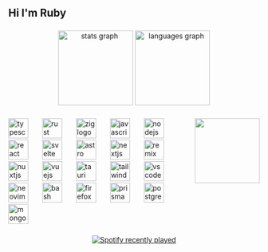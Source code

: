 <h2 align="left">Hi I'm Ruby</h2>

###

<div align="center">
  <img src="https://github-readme-stats.vercel.app/api?username=iWxifu&hide_title=false&hide_rank=false&show_icons=true&include_all_commits=true&count_private=true&disable_animations=false&theme=dracula&locale=en&hide_border=false" height="150" alt="stats graph"  />
  <img src="https://github-readme-stats.vercel.app/api/top-langs?username=iWxifu&locale=en&hide_title=false&layout=compact&card_width=320&langs_count=5&theme=dracula&hide_border=false" height="150" alt="languages graph"  />
</div>

###

<img align="right" height="130" src="https://avatars.githubusercontent.com/u/78354242?v=4"  />

###

<div align="left">
  <img src="https://cdn.simpleicons.org/typescript/3178C6" height="40" alt="typescript logo"  />
  <img width="20" />
  <img src="https://cdn.simpleicons.org/rust/000000" height="40" alt="rust logo"  />
  <img width="20" />
  <img src="https://cdn.simpleicons.org/zig/F7A41D" height="40" alt="zig logo"  />
  <img width="20" />
  <img src="https://cdn.simpleicons.org/javascript/F7DF1E" height="40" alt="javascript logo"  />
  <img width="20" />
  <img src="https://cdn.simpleicons.org/nodedotjs/339933" height="40" alt="nodejs logo"  />
  <img width="20" />
  <img src="https://cdn.simpleicons.org/react/61DAFB" height="40" alt="react logo"  />
  <img width="20" />
  <img src="https://cdn.simpleicons.org/svelte/FF3E00" height="40" alt="svelte logo"  />
  <img width="20" />
  <img src="https://cdn.simpleicons.org/astro/FF5D01" height="40" alt="astro logo"  />
  <img width="20" />
  <img src="https://cdn.jsdelivr.net/gh/devicons/devicon/icons/nextjs/nextjs-original.svg" height="40" alt="nextjs logo"  />
  <img width="20" />
  <img src="https://cdn.simpleicons.org/remix/000000" height="40" alt="remix logo"  />
  <img width="20" />
  <img src="https://cdn.simpleicons.org/nuxtdotjs/00DC82" height="40" alt="nuxtjs logo"  />
  <img width="20" />
  <img src="https://cdn.simpleicons.org/vuedotjs/4FC08D" height="40" alt="vuejs logo"  />
  <img width="20" />
  <img src="https://cdn.simpleicons.org/tauri/FFC131" height="40" alt="tauri logo"  />
  <img width="20" />
  <img src="https://cdn.simpleicons.org/tailwindcss/06B6D4" height="40" alt="tailwindcss logo"  />
  <img width="20" />
  <img src="https://cdn.simpleicons.org/visualstudiocode/007ACC" height="40" alt="vscode logo"  />
  <img width="20" />
  <img src="https://cdn.simpleicons.org/neovim/57A143" height="40" alt="neovim logo"  />
  <img width="20" />
  <img src="https://cdn.simpleicons.org/gnubash/4EAA25" height="40" alt="bash logo"  />
  <img width="20" />
  <img src="https://cdn.simpleicons.org/firefox/FF7139" height="40" alt="firefox logo"  />
  <img width="20" />
  <img src="https://cdn.simpleicons.org/prisma/2D3748" height="40" alt="prisma logo"  />
  <img width="20" />
  <img src="https://cdn.simpleicons.org/postgresql/4169E1" height="40" alt="postgresql logo"  />
  <img width="20" />
  <img src="https://cdn.simpleicons.org/mongodb/47A248" height="40" alt="mongodb logo"  />
</div>

###

<div align="center">
  <a href="https://open.spotify.com/user/5t5hhvmbf43vois9z6bxgx0y5">
    <img src="https://spotify-recently-played-readme.vercel.app/api?count=5&unique=true&user=5t5hhvmbf43vois9z6bxgx0y5" alt="Spotify recently played"  />
  </a>
</div>

###
